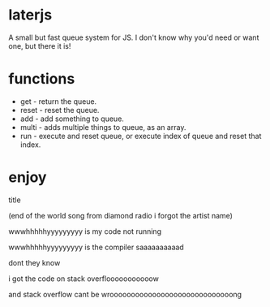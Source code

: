 # laterjs

A small but fast queue system for JS. I don't know why you'd need or want one, but there it is!

# functions

- get - return the queue.
- reset - reset the queue.
- add - add something to queue.
- multi - adds multiple things to queue, as an array.
- run - execute and reset queue, or execute index of queue and reset that index.

# enjoy

title

(end of the world song from diamond radio i forgot the artist name)

wwwhhhhhyyyyyyyyy is my code not running

wwwhhhhhyyyyyyyyy is the compiler saaaaaaaaaad

dont they know

i got the code on stack overflooooooooooow

and stack overflow cant be wrooooooooooooooooooooooooooooong
